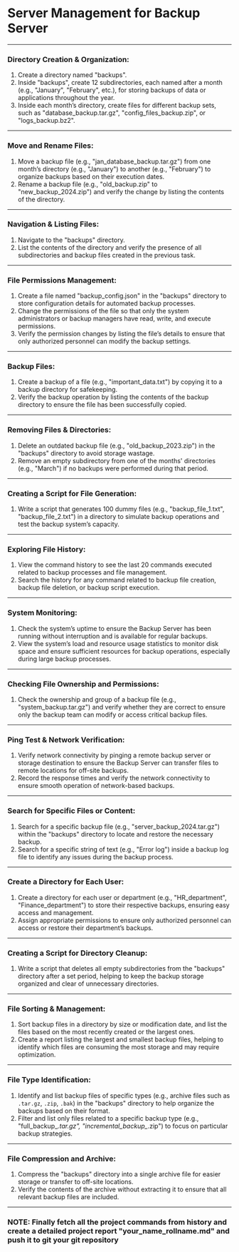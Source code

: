 # Server Management for Backup Server

---

### **Directory Creation & Organization:**

1. Create a directory named "backups".
2. Inside "backups", create 12 subdirectories, each named after a month (e.g., "January", "February", etc.), for storing backups of data or applications throughout the year.
3. Inside each month’s directory, create files for different backup sets, such as "database_backup.tar.gz", "config_files_backup.zip", or "logs_backup.bz2".

---

### **Move and Rename Files:**

1. Move a backup file (e.g., "jan_database_backup.tar.gz") from one month’s directory (e.g., "January") to another (e.g., "February") to organize backups based on their execution dates.
2. Rename a backup file (e.g., "old_backup.zip" to "new_backup_2024.zip") and verify the change by listing the contents of the directory.

---

### **Navigation & Listing Files:**

1. Navigate to the "backups" directory.
2. List the contents of the directory and verify the presence of all subdirectories and backup files created in the previous task.

---

### **File Permissions Management:**

1. Create a file named "backup_config.json" in the "backups" directory to store configuration details for automated backup processes.
2. Change the permissions of the file so that only the system administrators or backup managers have read, write, and execute permissions.
3. Verify the permission changes by listing the file’s details to ensure that only authorized personnel can modify the backup settings.

---

### **Backup Files:**

1. Create a backup of a file (e.g., "important_data.txt") by copying it to a backup directory for safekeeping.
2. Verify the backup operation by listing the contents of the backup directory to ensure the file has been successfully copied.

---

### **Removing Files & Directories:**

1. Delete an outdated backup file (e.g., "old_backup_2023.zip") in the "backups" directory to avoid storage wastage.
2. Remove an empty subdirectory from one of the months' directories (e.g., "March") if no backups were performed during that period.

---

### **Creating a Script for File Generation:**

1. Write a script that generates 100 dummy files (e.g., "backup_file_1.txt", "backup_file_2.txt") in a directory to simulate backup operations and test the backup system’s capacity.

---

### **Exploring File History:**

1. View the command history to see the last 20 commands executed related to backup processes and file management.
2. Search the history for any command related to backup file creation, backup file deletion, or backup script execution.

---

### **System Monitoring:**

1. Check the system’s uptime to ensure the Backup Server has been running without interruption and is available for regular backups.
2. View the system’s load and resource usage statistics to monitor disk space and ensure sufficient resources for backup operations, especially during large backup processes.

---

### **Checking File Ownership and Permissions:**

1. Check the ownership and group of a backup file (e.g., "system_backup.tar.gz") and verify whether they are correct to ensure only the backup team can modify or access critical backup files.

---

### **Ping Test & Network Verification:**

1. Verify network connectivity by pinging a remote backup server or storage destination to ensure the Backup Server can transfer files to remote locations for off-site backups.
2. Record the response times and verify the network connectivity to ensure smooth operation of network-based backups.

---

### **Search for Specific Files or Content:**

1. Search for a specific backup file (e.g., "server_backup_2024.tar.gz") within the "backups" directory to locate and restore the necessary backup.
2. Search for a specific string of text (e.g., "Error log") inside a backup log file to identify any issues during the backup process.

---

### **Create a Directory for Each User:**

1. Create a directory for each user or department (e.g., "HR_department", "Finance_department") to store their respective backups, ensuring easy access and management.
2. Assign appropriate permissions to ensure only authorized personnel can access or restore their department’s backups.

---

### **Creating a Script for Directory Cleanup:**

1. Write a script that deletes all empty subdirectories from the "backups" directory after a set period, helping to keep the backup storage organized and clear of unnecessary directories.

---

### **File Sorting & Management:**

1. Sort backup files in a directory by size or modification date, and list the files based on the most recently created or the largest ones.
2. Create a report listing the largest and smallest backup files, helping to identify which files are consuming the most storage and may require optimization.

---

### **File Type Identification:**

1. Identify and list backup files of specific types (e.g., archive files such as `.tar.gz`, `.zip`, `.bak`) in the "backups" directory to help organize the backups based on their format.
2. Filter and list only files related to a specific backup type (e.g., "full_backup_*.tar.gz", "incremental_backup_*.zip") to focus on particular backup strategies.

---

### **File Compression and Archive:**

1. Compress the "backups" directory into a single archive file for easier storage or transfer to off-site locations.
2. Verify the contents of the archive without extracting it to ensure that all relevant backup files are included.

---

### NOTE: Finally fetch all the project commands from history and create a detailed project report "your_name_rollname.md" and push it to git your git repository